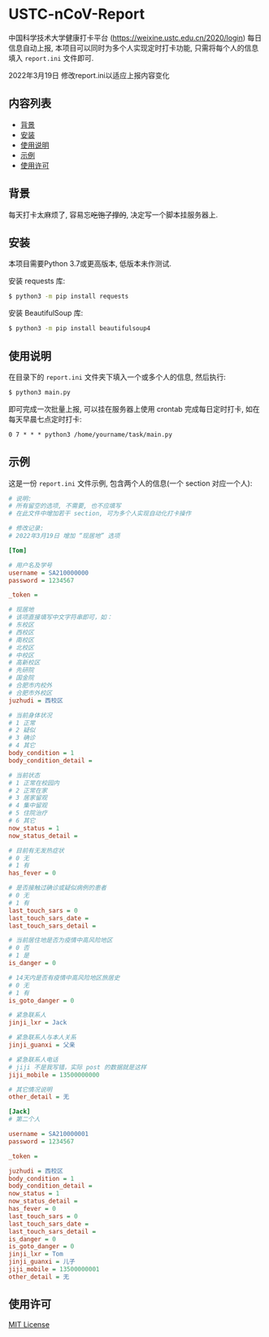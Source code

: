 # USTC-nCoV-Report
中国科学技术大学健康打卡平台 (<https://weixine.ustc.edu.cn/2020/login>) 每日信息自动上报, 本项目可以同时为多个人实现定时打卡功能, 只需将每个人的信息填入 `report.ini` 文件即可.

2022年3月19日 修改report.ini以适应上报内容变化

## 内容列表

- [背景](#背景)
- [安装](#安装)
- [使用说明](#使用说明)
- [示例](#示例)
- [使用许可](#使用许可)

## 背景

每天打卡太麻烦了, 容易忘~~吃饱了撑的~~, 决定写一个脚本挂服务器上.

## 安装

本项目需要Python 3.7或更高版本, 低版本未作测试.

安装 requests 库:

```sh
$ python3 -m pip install requests
```

安装 BeautifulSoup 库:

```sh
$ python3 -m pip install beautifulsoup4
```

## 使用说明

在目录下的 `report.ini` 文件夹下填入一个或多个人的信息, 然后执行:

```sh
$ python3 main.py
```

即可完成一次批量上报, 可以挂在服务器上使用 crontab 完成每日定时打卡, 如在每天早晨七点定时打卡:

```txt
0 7 * * * python3 /home/yourname/task/main.py
```

## 示例

这是一份 `report.ini` 文件示例, 包含两个人的信息(一个 section 对应一个人):

```ini
# 说明:
# 所有留空的选项, 不需要, 也不应填写
# 在此文件中增加若干 section, 可为多个人实现自动化打卡操作

# 修改记录:
# 2022年3月19日 增加 “现居地” 选项

[Tom]

# 用户名及学号
username = SA210000000
password = 1234567

_token = 

# 现居地
# 该项直接填写中文字符串即可，如：
# 东校区
# 西校区
# 南校区
# 北校区
# 中校区
# 高新校区
# 先研院
# 国金院
# 合肥市内校外
# 合肥市外校区
juzhudi = 西校区

# 当前身体状况
# 1 正常
# 2 疑似
# 3 确诊
# 4 其它
body_condition = 1
body_condition_detail = 

# 当前状态
# 1 正常在校园内
# 2 正常在家
# 3 居家留观     
# 4 集中留观
# 5 住院治疗
# 6 其它
now_status = 1
now_status_detail = 

# 目前有无发热症状
# 0 无
# 1 有
has_fever = 0

# 是否接触过确诊或疑似病例的患者
# 0 无
# 1 有
last_touch_sars = 0
last_touch_sars_date = 
last_touch_sars_detail = 

# 当前居住地是否为疫情中高风险地区
# 0 否
# 1 是
is_danger = 0

# 14天内是否有疫情中高风险地区旅居史
# 0 无
# 1 有
is_goto_danger = 0

# 紧急联系人
jinji_lxr = Jack

# 紧急联系人与本人关系
jinji_guanxi = 父亲

# 紧急联系人电话
# jiji 不是我写错，实际 post 的数据就是这样
jiji_mobile = 13500000000

# 其它情况说明
other_detail = 无

[Jack]
# 第二个人

username = SA210000001
password = 1234567

_token = 

juzhudi = 西校区
body_condition = 1
body_condition_detail = 
now_status = 1
now_status_detail = 
has_fever = 0
last_touch_sars = 0
last_touch_sars_date = 
last_touch_sars_detail = 
is_danger = 0
is_goto_danger = 0
jinji_lxr = Tom
jinji_guanxi = 儿子
jiji_mobile = 13500000001
other_detail = 无
```

## 使用许可

[MIT License](LICENSE)
